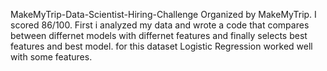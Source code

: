 MakeMyTrip-Data-Scientist-Hiring-Challenge Organized by MakeMyTrip. I scored 86/100. First i analyzed my data and wrote a code that compares between differnet models with differnet features and finally selects best features and best model. for this dataset Logistic Regression worked well with some features.
